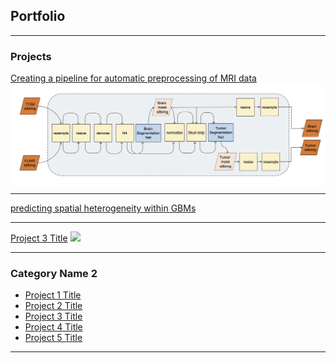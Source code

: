 ## Portfolio

---

### Projects 

[Creating a pipeline for automatic preprocessing of MRI data](/)
<img src="images/pipeline.jpg?raw=true"/>

---
[predicting spatial heterogeneity within GBMs](https://github.com/SARARANJBAR/SpatialHeterogeneityPredictor)
<img src=""/>

---
[Project 3 Title](http://example.com/)
<img src="images/dummy_thumbnail.jpg?raw=true"/>

---

### Category Name 2

- [Project 1 Title](http://example.com/)
- [Project 2 Title](http://example.com/)
- [Project 3 Title](http://example.com/)
- [Project 4 Title](http://example.com/)
- [Project 5 Title](http://example.com/)

---



